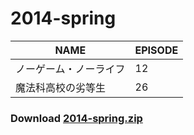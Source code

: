 # 2014-spring
| NAME | EPISODE |
| --- | --- |
| ノーゲーム・ノーライフ | 12 |
| 魔法科高校の劣等生 | 26 |

### Download [2014-spring.zip](https://github.com/OtaDou/danmaku-archive/archive/refs/heads/2014-spring.zip)